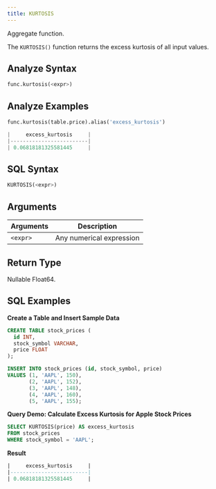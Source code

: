 ```yaml
---
title: KURTOSIS
---
```


Aggregate function.

The `KURTOSIS()` function returns the excess kurtosis of all input values.

## Analyze Syntax

```python
func.kurtosis(<expr>)
```

## Analyze Examples
```python
func.kurtosis(table.price).alias('excess_kurtosis')

|     excess_kurtosis     |
|-------------------------|
| 0.06818181325581445     |
```

## SQL Syntax

```sql
KURTOSIS(<expr>)
```

## Arguments

| Arguments | Description                     |
|-----------| -----------                     |
| `<expr>`  | Any numerical expression        |

## Return Type

Nullable Float64.

## SQL Examples

**Create a Table and Insert Sample Data**
```sql
CREATE TABLE stock_prices (
  id INT,
  stock_symbol VARCHAR,
  price FLOAT
);

INSERT INTO stock_prices (id, stock_symbol, price)
VALUES (1, 'AAPL', 150),
       (2, 'AAPL', 152),
       (3, 'AAPL', 148),
       (4, 'AAPL', 160),
       (5, 'AAPL', 155);
```

**Query Demo: Calculate Excess Kurtosis for Apple Stock Prices**

```sql
SELECT KURTOSIS(price) AS excess_kurtosis
FROM stock_prices
WHERE stock_symbol = 'AAPL';
```

**Result**

```sql
|     excess_kurtosis     |
|-------------------------|
| 0.06818181325581445     |
```
